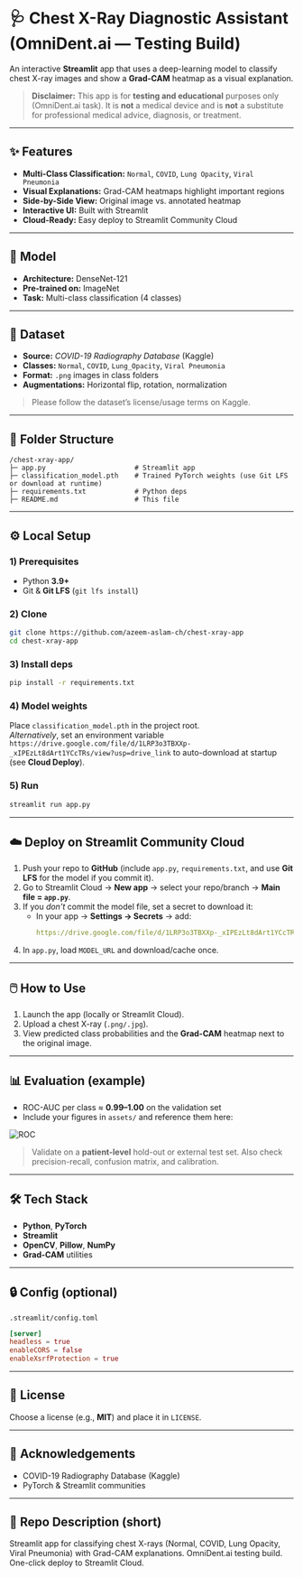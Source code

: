 # 🩺 Chest X-Ray Diagnostic Assistant (OmniDent.ai — Testing Build)

An interactive **Streamlit** app that uses a deep-learning model to classify chest X-ray images and show a **Grad-CAM** heatmap as a visual explanation.

> **Disclaimer:** This app is for **testing and educational** purposes only (OmniDent.ai task). It is **not** a medical device and is **not** a substitute for professional medical advice, diagnosis, or treatment.

---

## ✨ Features
- **Multi-Class Classification:** `Normal`, `COVID`, `Lung Opacity`, `Viral Pneumonia`
- **Visual Explanations:** Grad-CAM heatmaps highlight important regions
- **Side-by-Side View:** Original image vs. annotated heatmap
- **Interactive UI:** Built with Streamlit
- **Cloud-Ready:** Easy deploy to Streamlit Community Cloud

---

## 🧠 Model
- **Architecture:** DenseNet-121  
- **Pre-trained on:** ImageNet  
- **Task:** Multi-class classification (4 classes)

---

## 🏥 Dataset
- **Source:** *COVID-19 Radiography Database* (Kaggle)  
- **Classes:** `Normal`, `COVID`, `Lung_Opacity`, `Viral Pneumonia`  
- **Format:** `.png` images in class folders  
- **Augmentations:** Horizontal flip, rotation, normalization

> Please follow the dataset’s license/usage terms on Kaggle.

---

## 📂 Folder Structure
```
/chest-xray-app/
├─ app.py                      # Streamlit app
├─ classification_model.pth    # Trained PyTorch weights (use Git LFS or download at runtime)
├─ requirements.txt            # Python deps
├─ README.md                   # This file

```

---

## ⚙️ Local Setup

### 1) Prerequisites
- Python **3.9+**
- Git & **Git LFS** (`git lfs install`)

### 2) Clone
```bash
git clone https://github.com/azeem-aslam-ch/chest-xray-app
cd chest-xray-app
```

### 3) Install deps
```bash
pip install -r requirements.txt
```

### 4) Model weights
Place `classification_model.pth` in the project root.  
*Alternatively*, set an environment variable `https://drive.google.com/file/d/1LRP3o3TBXXp-_xIPEzLt8dArt1YCcTRs/view?usp=drive_link` to auto-download at startup (see **Cloud Deploy**).

### 5) Run
```bash
streamlit run app.py
```

---

## ☁️ Deploy on Streamlit Community Cloud

1. Push your repo to **GitHub** (include `app.py`, `requirements.txt`, and use **Git LFS** for the model if you commit it).
2. Go to Streamlit Cloud → **New app** → select your repo/branch → **Main file = `app.py`**.
3. If you *don’t* commit the model file, set a secret to download it:
   - In your app → **Settings → Secrets** → add:
     ```yaml
     https://drive.google.com/file/d/1LRP3o3TBXXp-_xIPEzLt8dArt1YCcTRs/view?usp=drive_link"
     ```
4. In `app.py`, load `MODEL_URL` and download/cache once.

---

## 🖱️ How to Use
1. Launch the app (locally or Streamlit Cloud).
2. Upload a chest X-ray (`.png/.jpg`).
3. View predicted class probabilities and the **Grad-CAM** heatmap next to the original image.

---

## 📊 Evaluation (example)
- ROC-AUC per class ≈ **0.99–1.00** on the validation set  
- Include your figures in `assets/` and reference them here:

![ROC](<img width="1001" height="855" alt="image" src="https://github.com/user-attachments/assets/79e33bfd-8800-4fd7-ba9c-76b6ee65261d" />
)

> Validate on a **patient-level** hold-out or external test set. Also check precision-recall, confusion matrix, and calibration.

---

## 🛠️ Tech Stack
- **Python**, **PyTorch**
- **Streamlit**
- **OpenCV**, **Pillow**, **NumPy**
- **Grad-CAM** utilities

---

## 🔒 Config (optional)
`.streamlit/config.toml`
```toml
[server]
headless = true
enableCORS = false
enableXsrfProtection = true
```

---

## 📜 License
Choose a license (e.g., **MIT**) and place it in `LICENSE`.

---

## 🙏 Acknowledgements
- COVID-19 Radiography Database (Kaggle)
- PyTorch & Streamlit communities

---

## 📣 Repo Description (short)
Streamlit app for classifying chest X-rays (Normal, COVID, Lung Opacity, Viral Pneumonia) with Grad-CAM explanations. OmniDent.ai testing build. One-click deploy to Streamlit Cloud.
